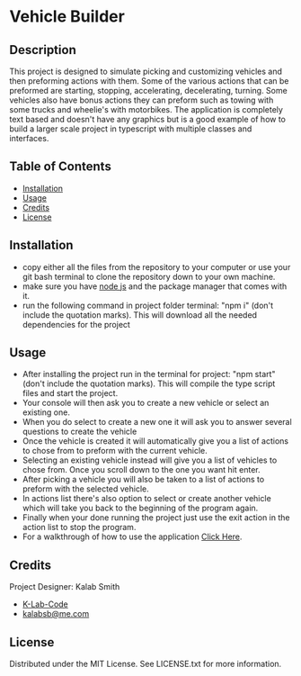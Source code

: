 # Vehicle Builder

## Description

This project is designed to simulate picking and customizing vehicles and then preforming actions with them. Some of the various actions that can be preformed are starting, stopping, accelerating, decelerating, turning. Some vehicles also have bonus actions they can preform such as towing with some trucks and wheelie's with motorbikes. The application is completely text based and doesn't have any graphics but is a good example of how to build a larger scale project in typescript with multiple classes and interfaces.

## Table of Contents

- [Installation](#installation)
- [Usage](#usage)
- [Credits](#credits)
- [License](#license)

## Installation

- copy either all the files from the repository to your computer or use your git bash terminal to clone the repository down to your own machine. 
- make sure you have [node js](https://nodejs.org/en) and the package manager that comes with it.
- run the following command in project folder terminal: "npm i" (don't include the quotation marks). This will download all the needed dependencies for the project

## Usage

- After installing the project run in the terminal for project: "npm start" (don't include the quotation marks). This will compile the type script files and start the project.
- Your console will then ask you to create a new vehicle or select an existing one.
- When you do select to create a new one it will ask you to answer several questions to create the vehicle
- Once the vehicle is created it will automatically give you a list of actions to chose from to preform with the current vehicle.
- Selecting an existing vehicle instead will give you a list of vehicles to chose from. Once you scroll down to the one you want hit enter.
- After picking a vehicle you will also be taken to a list of actions to preform with the selected vehicle.
- In actions list there's also option to select or create another vehicle which will take you back to the beginning of the program again.
- Finally when your done running the project just use the exit action in the action list to stop the program.
- For a walkthrough of how to use the application [Click Here](https://drive.google.com/file/d/1n_fFAij4iwHXJKqrKKYaUtog7YK5fz25/view).

## Credits

Project Designer: Kalab Smith
- [K-Lab-Code](https://github.com/K-Lab-Code)
- [kalabsb@me.com](mailto:kalabsb@me.com)

## License

Distributed under the MIT License. See LICENSE.txt for more information.
